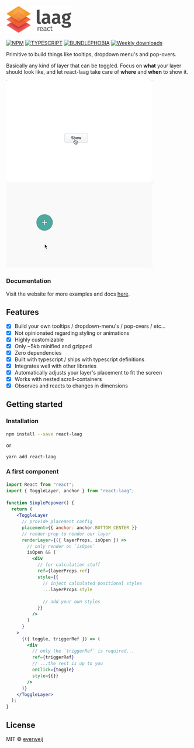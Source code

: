 <img alt="react-laag logo" src="./logo-full.png" width="180px" />

[![NPM](https://img.shields.io/npm/v/react-laag.svg)](https://www.npmjs.com/package/react-laag)
[![TYPESCRIPT](https://img.shields.io/badge/%3C%2F%3E-typescript-blue)](http://www.typescriptlang.org/)
[![BUNDLEPHOBIA](https://badgen.net/bundlephobia/minzip/react-laag)](https://bundlephobia.com/result?p=react-laag)
[![Weekly downloads](https://badgen.net/npm/dw/react-laag)](https://badgen.net/npm/dw/react-laag)

Primitive to build things like tooltips, dropdown menu's and pop-overs.

Basically any kind of layer that can be toggled. Focus on **what** your layer should look like, and let react-laag take care of **where** and **when** to show it.

<img alt="menu demo" src="./menu.gif" width="400px" />
<img alt="circular-menu demo" src="./circular.gif" width="400px" />

### Documentation

Visit the website for more examples and docs
[here](https://www.react-laag.com).

## Features

- [x] Build your own tooltips / dropdown-menu's / pop-overs / etc...
- [x] Not opinionated regarding styling or animations
- [x] Highly customizable
- [x] Only ~5kb minified and gzipped
- [x] Zero dependencies
- [x] Built with typescript / ships with typescript definitions
- [x] Integrates well with other libraries
- [x] Automatically adjusts your layer's placement to fit the screen
- [x] Works with nested scroll-containers
- [x] Observes and reacts to changes in dimensions

## Getting started

### Installation

```bash
npm install --save react-laag
```

or

```bash
yarn add react-laag
```

### A first component

```jsx
import React from "react";
import { ToggleLayer, anchor } from "react-laag";

function SimplePopover() {
  return (
    <ToggleLayer
      // provide placement config
      placement={{ anchor: anchor.BOTTOM_CENTER }}
      // render-prop to render our layer
      renderLayer={({ layerProps, isOpen }) =>
        // only render on `isOpen`
        isOpen && (
          <div
            // for calculation stuff
            ref={layerProps.ref}
            style={{
              // inject calculated positional styles
              ...layerProps.style

              // add your own styles
            }}
          />
        )
      }
    >
      {({ toggle, triggerRef }) => (
        <div
          // only the `triggerRef` is required...
          ref={triggerRef}
          // ...the rest is up to you
          onClick={toggle}
          style={{}}
        />
      )}
    </ToggleLayer>
  );
}
```

## License

MIT © [everweij](https://github.com/everweij)
